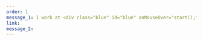 ```yaml
---
order: 1
message_1: I work at <div class="blue" id="blue" onMouseOver="start();" onMouseOut="stop();" ><div id="crown"></div></div> Aviation.
link:
message_2:
---
```

